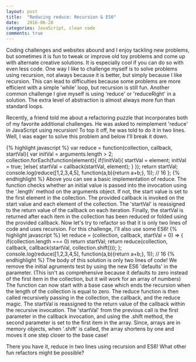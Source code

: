 ```yaml
---
layout: post
title:  "Reducing reduce: Recursion & ES6"
date:   2016-06-28
categories: JavaScript, clean code
comments: true
---
```


Coding challenges and websites abound and I enjoy tackling new problems, but sometimes it is fun to tweak or improve old toy problems and come up with alternate creative solutions. It is especially cool if you can do so with even less code.  One way I like to challenge myself is to solve problems using recursion, not always because it is better, but simply because I like recursion.  This can lead to difficulties because some problems are more efficient with a simple 'while' loop, but recursion is still fun. Another common challenge I give myself is using 'reduce' or 'reduceRight' in a solution.  The extra level of abstraction is almost always more fun than standard loops.

Recently, a friend told me about a refactoring puzzle that incorporates both of my favorite additional challenges.  He was asked to reimplement 'reduce' in JavaScript using recursion! To top it off, he was told to do it in two lines.  Well, I was eager to solve this problem and below I'll break it down.

{% highlight javascript %}
var reduce = function(collection, callback, startVal){
  var initVal = arguments.length > 2;
  collection.forEach(function(element){
    if(!initVal){
      startVal = element;
      initVal = true;
    }else{
      startVal = callback(startVal, element);
    }
  });
  return startVal;
  console.log(reduce([1,2,3,4,5], function(a,b){return a+b;}, 1)); // 16
};
{% endhighlight %}
Above you can see a basic implementation of reduce. The function checks whether an initial value is passed into the invocation using the '.length' method on the arguments object. If not, the start value is set to the first element in the collection. The provided callback is invoked on the start value and each element of the collection. The 'startVal' is reassigned to the return value of the callback on each iteration.  Finally, the startVal is returned after each item in the collection has been reduced or folded using the provided callback.  Now let's try to refactor so that it is only two lines of code and uses recursion. For this challenge, I'll also use some ES6!
{% highlight javascript %}
let reduce = (collection, callback, startVal = 0) => {
  if(collection.length === 0) return startVal;
  return reduce(collection, callback, callback(startVal, collection.shift()));
};
console.log(reduce([1,2,3,4,5], function(a,b){return a+b;}, 1)); // 16
{% endhighlight %}
The body of this solution is only two lines of code! We remove the initial agruments test by using the new ES6 'defaults' in the parameter.  (This isn't as comprehensive because it defaults to zero instead of the first item in the collection, but it will work for an array of numbers) The function can now start with a base case which ends the recursion when the length of the collection is equal to zero.  The reduce function is then called recursively passing in the collection, the callback, and the reduce magic.  The startVal is reassigned to the return value of the callback within the recursive invocation. The 'startVal' from the previous call is the first parameter in the callback invocation, and using the .shift method, the second parameter is set to the first item in the array. Since, arrays are in memory objects, when '.shift' is called, the array shortens by one and moves it one step closer to the base case!

There you have it, reduce in two lines using recursion and ES6! What other fun refactors might be possible?